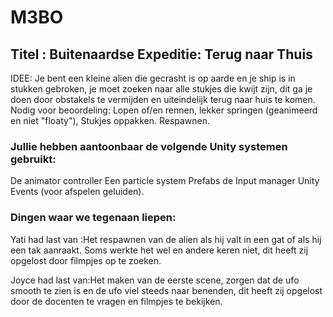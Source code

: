 # M3BO
## Titel : Buitenaardse Expeditie: Terug naar Thuis
IDEE: Je bent een kleine alien die gecrasht is op aarde en je ship is in stukken gebroken, je moet zoeken naar alle stukjes die kwijt zijn, dit ga je doen door obstakels te vermijden en uiteindelijk terug naar huis te komen.
Nodig voor beoordeling:
Lopen of/en rennen, lekker springen (geanimeerd en niet "floaty"), Stukjes oppakken. Respawnen.

### Jullie hebben aantoonbaar de volgende Unity systemen gebruikt:
De animator controller Een particle system Prefabs de Input manager Unity Events (voor afspelen geluiden).


### Dingen waar we tegenaan liepen:
Yati had last van :Het respawnen van de alien als hij valt in een gat of als hij een tak aanraakt. Soms werkte het wel en andere keren niet, dit heeft zij opgelost door filmpjes op te zoeken.

Joyce had last van:Het maken van de eerste scene, zorgen dat de ufo smooth te zien is en de ufo viel steeds naar benenden, dit heeft zij opgelost door de docenten te vragen en filmpjes te bekijken.
